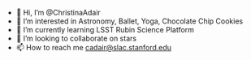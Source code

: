 - 👋 Hi, I’m @ChristinaAdair
- 👀 I’m interested in Astronomy, Ballet, Yoga, Chocolate Chip Cookies
- 🌱 I’m currently learning LSST Rubin Science Platform
- 💞️ I’m looking to collaborate on stars
- 📫 How to reach me cadair@slac.stanford.edu

<!---
ChristinaAdair/ChristinaAdair is a ✨ special ✨ repository because its `README.md` (this file) appears on your GitHub profile.
You can click the Preview link to take a look at your changes.
--->

